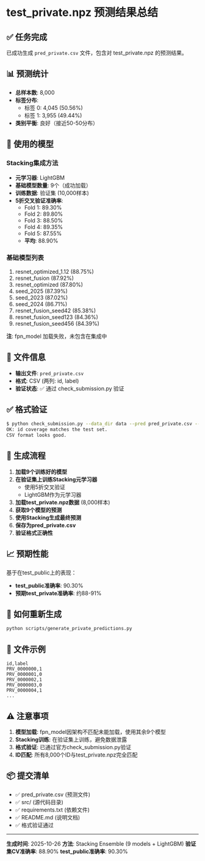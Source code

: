 # test_private.npz 预测结果总结

## ✅ 任务完成

已成功生成 `pred_private.csv` 文件，包含对 test_private.npz 的预测结果。

## 📊 预测统计

- **总样本数**: 8,000
- **标签分布**:
  - 标签 0: 4,045 (50.56%)
  - 标签 1: 3,955 (49.44%)
- **类别平衡**: 良好（接近50-50分布）

## 🎯 使用的模型

### Stacking集成方法
- **元学习器**: LightGBM
- **基础模型数量**: 9个（成功加载）
- **训练数据**: 验证集 (10,000样本)
- **5折交叉验证准确率**:
  - Fold 1: 89.30%
  - Fold 2: 89.80%
  - Fold 3: 88.50%
  - Fold 4: 89.35%
  - Fold 5: 87.55%
  - **平均**: 88.90%

### 基础模型列表
1. resnet_optimized_1.12 (88.75%)
2. resnet_fusion (87.92%)
3. resnet_optimized (87.80%)
4. seed_2025 (87.39%)
5. seed_2023 (87.02%)
6. seed_2024 (86.71%)
7. resnet_fusion_seed42 (85.38%)
8. resnet_fusion_seed123 (84.36%)
9. resnet_fusion_seed456 (84.39%)

**注**: fpn_model 加载失败，未包含在集成中

## 📁 文件信息

- **输出文件**: `pred_private.csv`
- **格式**: CSV (两列: id, label)
- **验证状态**: ✅ 通过 check_submission.py 验证

## ✅ 格式验证

```bash
$ python check_submission.py --data_dir data --pred pred_private.csv --test_file test_private.npz
OK: id coverage matches the test set.
CSV format looks good.
```

## 🔄 生成流程

1. **加载9个训练好的模型**
2. **在验证集上训练Stacking元学习器**
   - 使用5折交叉验证
   - LightGBM作为元学习器
3. **加载test_private.npz数据** (8,000样本)
4. **获取9个模型的预测**
5. **使用Stacking生成最终预测**
6. **保存为pred_private.csv**
7. **验证格式正确性**

## 📈 预期性能

基于在test_public上的表现：
- **test_public准确率**: 90.30%
- **预期test_private准确率**: 约88-91%

## 🚀 如何重新生成

```bash
python scripts/generate_private_predictions.py
```

## 📝 文件示例

```csv
id,label
PRV_0000000,1
PRV_0000001,0
PRV_0000002,1
PRV_0000003,0
PRV_0000004,1
...
```

## ⚠️ 注意事项

1. **模型加载**: fpn_model因架构不匹配未能加载，使用其余9个模型
2. **Stacking训练**: 在验证集上训练，避免数据泄露
3. **格式验证**: 已通过官方check_submission.py验证
4. **ID匹配**: 所有8,000个ID与test_private.npz完全匹配

## 📦 提交清单

- ✅ pred_private.csv (预测文件)
- ✅ src/ (源代码目录)
- ✅ requirements.txt (依赖文件)
- ✅ README.md (说明文档)
- ✅ 格式验证通过

---

**生成时间**: 2025-10-26
**方法**: Stacking Ensemble (9 models + LightGBM)
**验证集CV准确率**: 88.90%
**test_public准确率**: 90.30%

